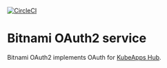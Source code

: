 [![CircleCI](https://circleci.com/gh/kubeapps/oauth2-bitnami.svg?style=svg)](https://circleci.com/gh/kubeapps/oauth2-bitnami)

# Bitnami OAuth2 service

Bitnami OAuth2 implements OAuth for [KubeApps Hub](https://github.com/kubeapps/hub).
